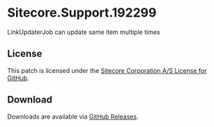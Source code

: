 # Sitecore.Support.192299
LinkUpdaterJob can update same item multiple times

## License  
This patch is licensed under the [Sitecore Corporation A/S License for GitHub](https://github.com/sitecoresupport/Sitecore.Support.192299/blob/master/LICENSE).  

## Download  
Downloads are available via [GitHub Releases](https://github.com/sitecoresupport/Sitecore.Support.192299/releases).  
